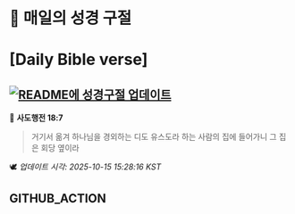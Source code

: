 # 🙏 매일의 성경 구절
# [Daily Bible verse]
## [![README에 성경구절 업데이트](https://github.com/DONGSUKA/first_test/actions/workflows/update-readme-bible.yml/badge.svg)](https://github.com/DONGSUKA/first_test/actions/workflows/update-readme-bible.yml)
<!-- START_BIBLE_VERSE -->
📖 **사도행전 18:7**
> 거기서 옮겨 하나님을 경외하는 디도 유스도라 하는 사람의 집에 들어가니 그 집은 회당 옆이라

🕊️ _업데이트 시각: 2025-10-15 15:28:16 KST_
  <!-- END_BIBLE_VERSE -->
## GITHUB_ACTION
